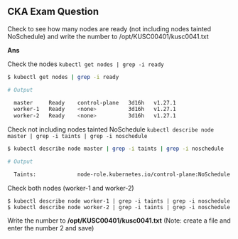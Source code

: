 ## CKA Exam Question
Check to see how many nodes are ready (not including nodes tainted NoSchedule) and write the number to /opt/KUSC00401/kusc0041.txt

**Ans**

Check the nodes ```kubectl get nodes | grep -i ready```

```bash
$ kubectl get nodes | grep -i ready

# Output

  master     Ready    control-plane   3d16h   v1.27.1
  worker-1   Ready    <none>          3d16h   v1.27.1
  worker-2   Ready    <none>          3d16h   v1.27.1
```

Check not including nodes tainted NoSchedule ```kubectl describe node master | grep -i taints | grep -i noschedule ```
```bash
$ kubectl describe node master | grep -i taints | grep -i noschedule

# Output

  Taints:             node-role.kubernetes.io/control-plane:NoSchedule
```

Check both nodes (worker-1 and worker-2) <br>
```
$ kubectl describe node worker-1 | grep -i taints | grep -i noschedule
$ kubectl describe node worker-2 | grep -i taints | grep -i noschedule
```
Write the number to **/opt/KUSC00401/kusc0041.txt** (Note: create a file and enter the number 2 and save)         
